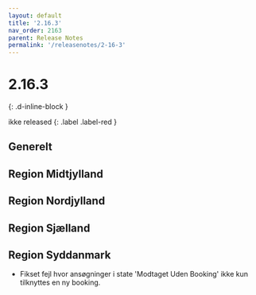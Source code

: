 ```yaml
---
layout: default
title: '2.16.3'
nav_order: 2163
parent: Release Notes
permalink: '/releasenotes/2-16-3'
---
```


# 2.16.3
{: .d-inline-block }

ikke released 
{: .label .label-red }

## Generelt

## Region Midtjylland

## Region Nordjylland

## Region Sjælland

## Region Syddanmark
- Fikset fejl hvor ansøgninger i state 'Modtaget Uden Booking' ikke kun tilknyttes en ny booking.
